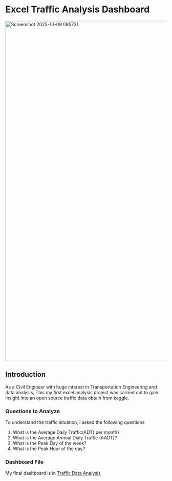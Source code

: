 # Excel Traffic Analysis Dashboard
<img width="1544" height="1059" alt="Screenshot 2025-10-09 095731" src="https://github.com/user-attachments/assets/2ad98ed3-dd2a-4bda-9e13-d6c9e8564da9" />  

##  Introduction  
As a Civil Engineer with huge interest in Transportation Engineering and data analysis, This my first excel analysis project was carried out to gain insight into an open source traffic data obtain from kaggle.  

### Questions to Analyze  

To understand the traffic situation, i asked the following questions  

1. What is the Average Daily Traffic(ADT) per month?
2. What is the Average Annual Dialy Traffic (AADT)?
3. What is the Peak Day of the week?
4. What is the Peak Hour of the day?

### Dashboard File  
My final dashboard is in [Traffic Data Analysis](Traffic%20Analysis%20Dashboard) 


